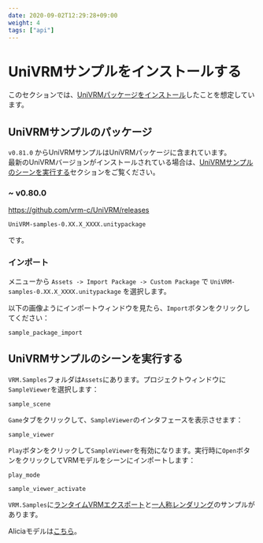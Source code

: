 ```yaml
---
date: 2020-09-02T12:29:28+09:00
weight: 4
tags: ["api"]
---
```


# UniVRMサンプルをインストールする

このセクションでは、[UniVRMパッケージをインストール](/univrm/install/univrm_install)したことを想定しています。

## UniVRMサンプルのパッケージ

`v0.81.0` からUniVRMサンプルはUniVRMパッケージに含まれています。  
最新のUniVRMバージョンがインストールされている場合は、[UniVRMサンプルのシーンを実行する](#univrmサンプルのシーンを実行する)セクションをご覧ください。

### ~ v0.80.0

https://github.com/vrm-c/UniVRM/releases

`UniVRM-samples-0.XX.X_XXXX.unitypackage`

です。

### インポート

メニューから `Assets -> Import Package -> Custom Package` で `UniVRM-samples-0.XX.X_XXXX.unitypackage` を選択します。

以下の画像ようにインポートウィンドウを見たら、`Import`ボタンをクリックしてください：

```{figure} /_static/images/vrm/sample_package_import.jpg
sample_package_import
```

## UniVRMサンプルのシーンを実行する

`VRM.Samples`フォルダは`Assets`にあります。プロジェクトウィンドウに`SampleViewer`を選択します：

```{figure} /_static/images/vrm/sample_scene.jpg
sample_scene
```

`Game`タブをクリックして、`SampleViewer`のインタフェースを表示させます：

```{figure} /_static/images/vrm/sample_viewer.jpg
sample_viewer
```

`Play`ボタンをクリックして`SampleViewer`を有効になります。実行時に`Open`ボタンをクリックしてVRMモデルをシーンにインポートします：

```{figure} /_static/images/vrm/play_mode.jpg
play_mode
```

```{figure} /_static/images/vrm/sample_viewer_activate.jpg
sample_viewer_activate
```

`VRM.Samples`に[ランタイムVRMエクスポート](https://github.com/vrm-c/UniVRM/tree/master/Assets/VRM/Samples/RuntimeExporterSample)と[一人称レンダリング](https://github.com/vrm-c/UniVRM/tree/master/Assets/VRM/Samples/FirstPersonSample)のサンプルがあります。

Aliciaモデルは[こちら](https://github.com/vrm-c/UniVRM/blob/master/Tests/Models/Alicia_vrm-0.51/AliciaSolid_vrm-0.51.vrm)。
